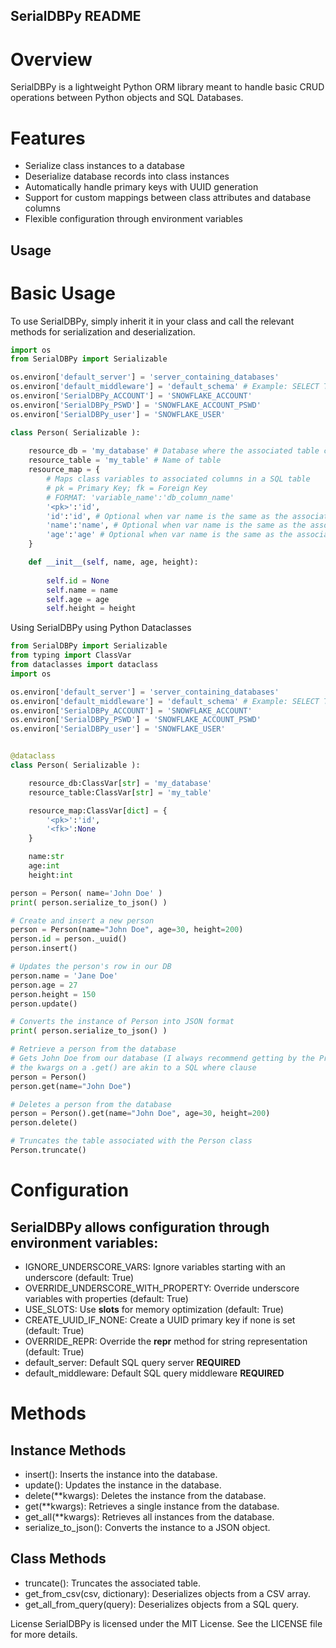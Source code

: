 ## SerialDBPy README
# Overview
SerialDBPy is a lightweight Python ORM library meant to handle basic CRUD operations between Python objects and SQL Databases.

# Features
- Serialize class instances to a database
- Deserialize database records into class instances
- Automatically handle primary keys with UUID generation
- Support for custom mappings between class attributes and database columns
- Flexible configuration through environment variables

## Usage
# Basic Usage
To use SerialDBPy, simply inherit it in your class and call the relevant methods for serialization and deserialization.

```python
import os
from SerialDBPy import Serializable

os.environ['default_server'] = 'server_containing_databases'
os.environ['default_middleware'] = 'default_schema' # Example: SELECT TOP 100 * FROM [db_name].[default_schema].[table];
os.environ['SerialDBPy_ACCOUNT'] = 'SNOWFLAKE_ACCOUNT'
os.environ['SerialDBPy_PSWD'] = 'SNOWFLAKE_ACCOUNT_PSWD'
os.environ['SerialDBPy_user'] = 'SNOWFLAKE_USER'

class Person( Serializable ):
    
    resource_db = 'my_database' # Database where the associated table can be found
    resource_table = 'my_table' # Name of table
    resource_map = { 
        # Maps class variables to associated columns in a SQL table
        # pk = Primary Key; fk = Foreign Key
        # FORMAT: 'variable_name':'db_column_name'
        '<pk>':'id',
        'id':'id', # Optional when var name is the same as the associated column name
        'name':'name', # Optional when var name is the same as the associated column name
        'age':'age' # Optional when var name is the same as the associated column name
    }

    def __init__(self, name, age, height):
        
        self.id = None
        self.name = name
        self.age = age
        self.height = height
```

Using SerialDBPy using Python Dataclasses
```python
from SerialDBPy import Serializable
from typing import ClassVar
from dataclasses import dataclass
import os

os.environ['default_server'] = 'server_containing_databases'
os.environ['default_middleware'] = 'default_schema' # Example: SELECT TOP 100 * FROM [db_name].[default_schema].[table];
os.environ['SerialDBPy_ACCOUNT'] = 'SNOWFLAKE_ACCOUNT'
os.environ['SerialDBPy_PSWD'] = 'SNOWFLAKE_ACCOUNT_PSWD'
os.environ['SerialDBPy_user'] = 'SNOWFLAKE_USER'


@dataclass
class Person( Serializable ):

    resource_db:ClassVar[str] = 'my_database'
    resource_table:ClassVar[str] = 'my_table'

    resource_map:ClassVar[dict] = {
        '<pk>':'id',
        '<fk>':None
    }

    name:str
    age:int
    height:int

person = Person( name='John Doe' )
print( person.serialize_to_json() )
```

```python
# Create and insert a new person
person = Person(name="John Doe", age=30, height=200)
person.id = person._uuid()
person.insert()

# Updates the person's row in our DB
person.name = 'Jane Doe'
person.age = 27
person.height = 150
person.update()

# Converts the instance of Person into JSON format
print( person.serialize_to_json() )
```
```python
# Retrieve a person from the database
# Gets John Doe from our database (I always recommend getting by the Primary Key, but either way works)
# the kwargs on a .get() are akin to a SQL where clause
person = Person()
person.get(name="John Doe") 
```
```python
# Deletes a person from the database
person = Person().get(name="John Doe", age=30, height=200)
person.delete()
```
```python
# Truncates the table associated with the Person class
Person.truncate()
```
# Configuration
## SerialDBPy allows configuration through environment variables:

- IGNORE_UNDERSCORE_VARS: Ignore variables starting with an underscore (default: True)
- OVERRIDE_UNDERSCORE_WITH_PROPERTY: Override underscore variables with properties (default: True)
- USE_SLOTS: Use __slots__ for memory optimization (default: True)
- CREATE_UUID_IF_NONE: Create a UUID primary key if none is set (default: True)
- OVERRIDE_REPR: Override the __repr__ method for string representation (default: True)
- default_server: Default SQL query server **REQUIRED**
- default_middleware: Default SQL query middleware **REQUIRED**

# Methods
## Instance Methods
- insert(): Inserts the instance into the database.
- update(): Updates the instance in the database.
- delete(**kwargs): Deletes the instance from the database.
- get(**kwargs): Retrieves a single instance from the database.
- get_all(**kwargs): Retrieves all instances from the database.
- serialize_to_json(): Converts the instance to a JSON object.

## Class Methods
- truncate(): Truncates the associated table.
- get_from_csv(csv, dictionary): Deserializes objects from a CSV array.
- get_all_from_query(query): Deserializes objects from a SQL query.

License
SerialDBPy is licensed under the MIT License. See the LICENSE file for more details.

